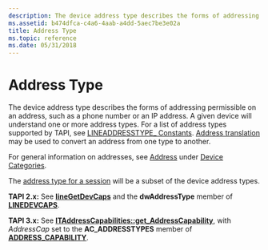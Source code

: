 ```yaml
---
description: The device address type describes the forms of addressing permissible on an address, such as a phone number or an IP address.
ms.assetid: b474dfca-c4a6-4aab-a4dd-5aec7be3e02a
title: Address Type
ms.topic: reference
ms.date: 05/31/2018
---
```


# Address Type

The device address type describes the forms of addressing permissible on an address, such as a phone number or an IP address. A given device will understand one or more address types. For a list of address types supported by TAPI, see [LINEADDRESSTYPE\_ Constants](lineaddresstype--constants.md). [Address translation](initiate-a-session-ovr.md) may be used to convert an address from one type to another.

For general information on addresses, see [Address](address-ovr.md) under [Device Categories](device-categories.md).

The [address type for a session](address-type-for-a-session-ovr.md) will be a subset of the device address types.

**TAPI 2.x:** See [**lineGetDevCaps**](/windows/win32/api/tapi/nf-tapi-linegetdevcaps) and the **dwAddressType** member of [**LINEDEVCAPS**](/windows/win32/api/tapi/ns-tapi-linedevcaps).

**TAPI 3.x:** See [**ITAddressCapabilities::get\_AddressCapability**](/windows/desktop/api/tapi3if/nf-tapi3if-itaddresscapabilities-get_addresscapability), with *AddressCap* set to the **AC\_ADDRESSTYPES** member of [**ADDRESS\_CAPABILITY**](/windows/desktop/api/Tapi3if/ne-tapi3if-address_capability).

 

 
